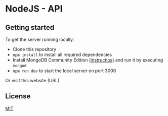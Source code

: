 # NodeJS - API

## Getting started

To get the server running locally:

- Clone this repository
- ```npm install``` to install all required dependencies
- Install MongoDB Community Edition [(instructios)](https://docs.mongodb.com/manual/installation/) and run it by executing ```mongod```
- ```npm run dev``` to start the local server on port 3000

Or visit this website (URL)

## License
[MIT](https://choosealicense.com/licenses/mit/)

